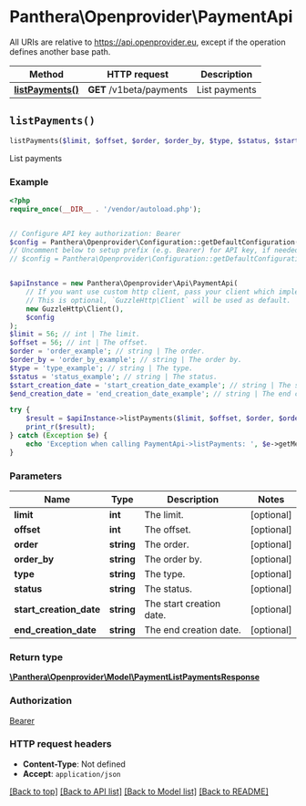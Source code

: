 # Panthera\Openprovider\PaymentApi

All URIs are relative to https://api.openprovider.eu, except if the operation defines another base path.

| Method | HTTP request | Description |
| ------------- | ------------- | ------------- |
| [**listPayments()**](PaymentApi.md#listPayments) | **GET** /v1beta/payments | List payments |


## `listPayments()`

```php
listPayments($limit, $offset, $order, $order_by, $type, $status, $start_creation_date, $end_creation_date): \Panthera\Openprovider\Model\PaymentListPaymentsResponse
```

List payments

### Example

```php
<?php
require_once(__DIR__ . '/vendor/autoload.php');


// Configure API key authorization: Bearer
$config = Panthera\Openprovider\Configuration::getDefaultConfiguration()->setApiKey('Authorization', 'YOUR_API_KEY');
// Uncomment below to setup prefix (e.g. Bearer) for API key, if needed
// $config = Panthera\Openprovider\Configuration::getDefaultConfiguration()->setApiKeyPrefix('Authorization', 'Bearer');


$apiInstance = new Panthera\Openprovider\Api\PaymentApi(
    // If you want use custom http client, pass your client which implements `GuzzleHttp\ClientInterface`.
    // This is optional, `GuzzleHttp\Client` will be used as default.
    new GuzzleHttp\Client(),
    $config
);
$limit = 56; // int | The limit.
$offset = 56; // int | The offset.
$order = 'order_example'; // string | The order.
$order_by = 'order_by_example'; // string | The order by.
$type = 'type_example'; // string | The type.
$status = 'status_example'; // string | The status.
$start_creation_date = 'start_creation_date_example'; // string | The start creation date.
$end_creation_date = 'end_creation_date_example'; // string | The end creation date.

try {
    $result = $apiInstance->listPayments($limit, $offset, $order, $order_by, $type, $status, $start_creation_date, $end_creation_date);
    print_r($result);
} catch (Exception $e) {
    echo 'Exception when calling PaymentApi->listPayments: ', $e->getMessage(), PHP_EOL;
}
```

### Parameters

| Name | Type | Description  | Notes |
| ------------- | ------------- | ------------- | ------------- |
| **limit** | **int**| The limit. | [optional] |
| **offset** | **int**| The offset. | [optional] |
| **order** | **string**| The order. | [optional] |
| **order_by** | **string**| The order by. | [optional] |
| **type** | **string**| The type. | [optional] |
| **status** | **string**| The status. | [optional] |
| **start_creation_date** | **string**| The start creation date. | [optional] |
| **end_creation_date** | **string**| The end creation date. | [optional] |

### Return type

[**\Panthera\Openprovider\Model\PaymentListPaymentsResponse**](../Model/PaymentListPaymentsResponse.md)

### Authorization

[Bearer](../../README.md#Bearer)

### HTTP request headers

- **Content-Type**: Not defined
- **Accept**: `application/json`

[[Back to top]](#) [[Back to API list]](../../README.md#endpoints)
[[Back to Model list]](../../README.md#models)
[[Back to README]](../../README.md)

